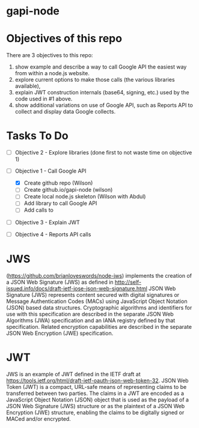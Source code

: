 # gapi-node
# Objectives of this repo
There are 3 objectives to this repo: 
1. show example and describe a way to call Google API the easiest way from within a node.js website.
2. explore current options to make those calls (the various libraries available), 
3. explain JWT construction internals (base64, signing, etc.) used by the code used in #1 above.
4. show additional variations on use of Google API, such as Reports API to collect and display data Google collects.

# Tasks To Do
- [ ] Objective 2 - Explore libraries (done first to not waste time on objective 1)

- [ ] Objective 1 - Call Google API
  - [x] Create github repo (Wilson)
  - [ ] Create github.io/gapi-node (wilson)
  - [ ] Create local node.js skeleton (Wilson with Abdul)
  - [ ] Add library to call Google API 
  - [ ] Add calls to 

- [ ] Objective 3 - Explain JWT
- [ ] Objective 4 - Reports API calls

# JWS
(https://github.com/brianloveswords/node-jws)
implements the creation of a
JSON Web Signature (JWS) as defined in http://self-issued.info/docs/draft-ietf-jose-json-web-signature.html
JSON Web Signature (JWS) represents content secured with digital signatures or Message Authentication Codes (MACs) using JavaScript Object Notation (JSON) based data structures. Cryptographic algorithms and identifiers for use with this specification are described in the separate JSON Web Algorithms (JWA) specification and an IANA registry defined by that specification. Related encryption capabilities are described in the separate JSON Web Encryption (JWE) specification.

# JWT
JWS is an example of JWT defined in the IETF draft at https://tools.ietf.org/html/draft-ietf-oauth-json-web-token-32.
JSON Web Token (JWT) is a compact, URL-safe means of representing claims to be transferred between two parties.  The claims in a JWT are encoded as a JavaScript Object Notation (JSON) object that is used as the payload of a JSON Web Signature (JWS) structure or as the plaintext of a JSON Web Encryption (JWE) structure, enabling the claims to be digitally signed or MACed and/or encrypted.

